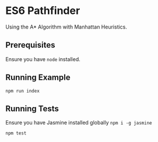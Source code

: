# ES6 Pathfinder

Using the A* Algorithm with Manhattan Heuristics.

## Prerequisites

Ensure you have `node` installed.

## Running Example

`npm run index`

## Running Tests

Ensure you have Jasmine installed globally `npm i -g jasmine`

`npm test`